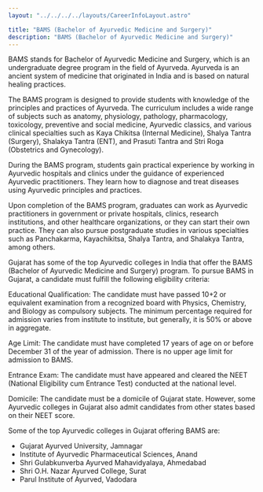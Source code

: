 ```yaml
---
layout: "../../../../layouts/CareerInfoLayout.astro"

title: "BAMS (Bachelor of Ayurvedic Medicine and Surgery)"
description: "BAMS (Bachelor of Ayurvedic Medicine and Surgery)"
---
```


BAMS stands for Bachelor of Ayurvedic Medicine and Surgery, which is an undergraduate degree program in the field of Ayurveda. Ayurveda is an ancient system of medicine that originated in India and is based on natural healing practices.

The BAMS program is designed to provide students with knowledge of the principles and practices of Ayurveda. The curriculum includes a wide range of subjects such as anatomy, physiology, pathology, pharmacology, toxicology, preventive and social medicine, Ayurvedic classics, and various clinical specialties such as Kaya Chikitsa (Internal Medicine), Shalya Tantra (Surgery), Shalakya Tantra (ENT), and Prasuti Tantra and Stri Roga (Obstetrics and Gynecology).

During the BAMS program, students gain practical experience by working in Ayurvedic hospitals and clinics under the guidance of experienced Ayurvedic practitioners. They learn how to diagnose and treat diseases using Ayurvedic principles and practices.

Upon completion of the BAMS program, graduates can work as Ayurvedic practitioners in government or private hospitals, clinics, research institutions, and other healthcare organizations, or they can start their own practice. They can also pursue postgraduate studies in various specialties such as Panchakarma, Kayachikitsa, Shalya Tantra, and Shalakya Tantra, among others.

Gujarat has some of the top Ayurvedic colleges in India that offer the BAMS (Bachelor of Ayurvedic Medicine and Surgery) program. To pursue BAMS in Gujarat, a candidate must fulfill the following eligibility criteria:

Educational Qualification: The candidate must have passed 10+2 or equivalent examination from a recognized board with Physics, Chemistry, and Biology as compulsory subjects. The minimum percentage required for admission varies from institute to institute, but generally, it is 50% or above in aggregate.

Age Limit: The candidate must have completed 17 years of age on or before December 31 of the year of admission. There is no upper age limit for admission to BAMS.

Entrance Exam: The candidate must have appeared and cleared the NEET (National Eligibility cum Entrance Test) conducted at the national level.

Domicile: The candidate must be a domicile of Gujarat state. However, some Ayurvedic colleges in Gujarat also admit candidates from other states based on their NEET score.

Some of the top Ayurvedic colleges in Gujarat offering BAMS are:

- Gujarat Ayurved University, Jamnagar
- Institute of Ayurvedic Pharmaceutical Sciences, Anand
- Shri Gulabkunverba Ayurved Mahavidyalaya, Ahmedabad
- Shri O.H. Nazar Ayurved College, Surat
- Parul Institute of Ayurved, Vadodara
